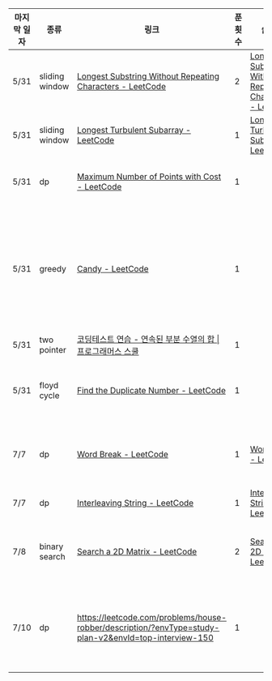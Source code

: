 
| 마지막 일자 | 종류             | 링크                                                                                                                                                                                                  | 푼횟수 | 솔루션                                                                                                                                                                                                                                                                                            | 메모               | 난이도          |
| ------ | -------------- | --------------------------------------------------------------------------------------------------------------------------------------------------------------------------------------------------- | --- | ---------------------------------------------------------------------------------------------------------------------------------------------------------------------------------------------------------------------------------------------------------------------------------------------- | ---------------- | ------------ |
| 5/31   | sliding window | [Longest Substring Without Repeating Characters - LeetCode](https://leetcode.com/problems/longest-substring-without-repeating-characters/description/?envType=problem-list-v2&envId=sliding-window) | 2   | [Longest Substring Without Repeating Characters - LeetCode](https://leetcode.com/problems/longest-substring-without-repeating-characters/solutions/5111376/video-3-ways-to-solve-this-question-sliding-window-set-hashing-and-the-last-position/?envType=problem-list-v2&envId=sliding-window) |                  | 만만           |
| 5/31   | sliding window | [Longest Turbulent Subarray - LeetCode](https://leetcode.com/problems/longest-turbulent-subarray/description/?envType=problem-list-v2&envId=sliding-window)                                         | 1   | [Longest Turbulent Subarray - LeetCode](https://leetcode.com/problems/longest-turbulent-subarray/solutions/221847/longest-turbulent-subarray/?envType=problem-list-v2&envId=sliding-window)                                                                                                    |                  | 만만           |
| 5/31   | dp             | [Maximum Number of Points with Cost - LeetCode](https://leetcode.com/problems/maximum-number-of-points-with-cost/description/?envType=problem-list-v2&envId=dynamic-programming)                    | 1   |                                                                                                                                                                                                                                                                                                | O(n^2)이 되도록 풀어야함 | 만만           |
| 5/31   | greedy         | [Candy - LeetCode](https://leetcode.com/problems/candy/description/?envType=study-plan-v2&envId=top-interview-150)                                                                                  | 1   |                                                                                                                                                                                                                                                                                                |                  | 수학적으로 이해가 안감 |
| 5/31   | two pointer    | [코딩테스트 연습 - 연속된 부분 수열의 합 \| 프로그래머스 스쿨](https://school.programmers.co.kr/learn/courses/30/lessons/178870?language=javascript)                                                                        | 1   |                                                                                                                                                                                                                                                                                                |                  | 만만           |
| 5/31   | floyd cycle    | [Find the Duplicate Number - LeetCode](https://leetcode.com/problems/find-the-duplicate-number/description/?envType=problem-list-v2&envId=two-pointers)                                             | 1   |                                                                                                                                                                                                                                                                                                |                  | 엄두도 안남       |
| 7/7    | dp             | [Word Break - LeetCode](https://leetcode.com/problems/word-break/description/?envType=study-plan-v2&envId=top-interview-150)                                                                        | 1   | [Word Break - LeetCode](https://leetcode.com/problems/word-break/solutions/6743981/video-using-dynamic-programming/?envType=study-plan-v2&envId=top-interview-150)                                                                                                                             |                  | 엄두도 안남       |
| 7/7    | dp             | [Interleaving String - LeetCode](https://leetcode.com/problems/interleaving-string/description/?envType=study-plan-v2&envId=top-interview-150)                                                      | 1   | [Interleaving String - LeetCode](https://leetcode.com/problems/interleaving-string/solutions/3956393/99-78-2-approaches-dp-recursion/?envType=study-plan-v2&envId=top-interview-150)                                                                                                           |                  | 헬            |
| 7/8    | binary search  | [Search a 2D Matrix - LeetCode](https://leetcode.com/problems/search-a-2d-matrix/description/?envType=study-plan-v2&envId=top-interview-150)                                                        | 2   | [Search a 2D Matrix - LeetCode](https://leetcode.com/problems/search-a-2d-matrix/solutions/6750177/video-simple-solution/?envType=study-plan-v2&envId=top-interview-150)                                                                                                                       |                  | 엄두도 안남       |
| 7/10   | dp             | https://leetcode.com/problems/house-robber/description/?envType=study-plan-v2&envId=top-interview-150                                                                                               | 1   |                                                                                                                                                                                                                                                                                                |                  | 만만하지만 틀림     |

